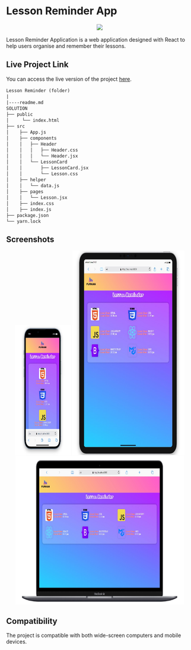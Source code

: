 # Lesson Reminder App

<div align="center">
  <img src="./public/assets/lesson.gif" />
</div>

Lesson Reminder Application is a web application designed with React to help users organise and remember their lessons.

## Live Project Link

You can access the live version of the project [here](https://lesson-reminder-cyan.vercel.app/).

```
Lesson Reminder (folder)
|
|----readme.md         
SOLUTION
├── public
│     └── index.html
├── src
│    ├── App.js
│    ├── components
│    │   ├── Header
│    │   │   ├── Header.css
│    │   │   └── Header.jsx
│    │   └── LessonCard
│    │       ├── LessonCard.jsx
│    │       └── Lesson.css
│    ├── helper
│    │   └── data.js
│    ├── pages
│    │   └── Lesson.jsx
│    ├── index.css
│    ├── index.js
├── package.json
└── yarn.lock

```

## Screenshots

<div align="center">
  <img src="./public/assets/Screenshot_1.jpg"  width="30%" height="350" />
  <img src="./public/assets/Screenshot_2.jpg"  width="60%" height="550" />
  <img src="./public/assets/Screenshot_3.jpg"  width="90%" height="400" />
</div>

## Compatibility

The project is compatible with both wide-screen computers and mobile devices.
